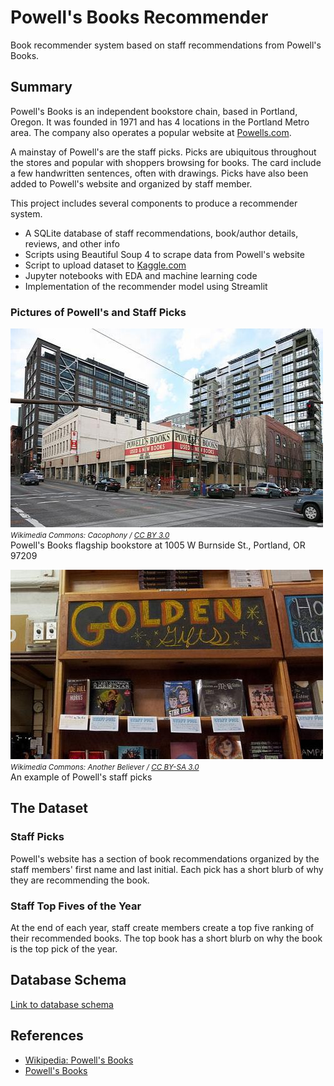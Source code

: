 # Powell's Books Recommender

Book recommender system based on staff recommendations from Powell's Books.

## Summary

Powell's Books is an independent bookstore chain, based in Portland, Oregon. It was founded in 1971 and has 4 locations in the Portland Metro area. The company also operates a popular website at [Powells.com](https://www.powells.com).

A mainstay of Powell's are the staff picks. Picks are ubiquitous throughout the stores and popular with shoppers browsing for books. The card include a few handwritten sentences, often with drawings. Picks have also been added to Powell's website and organized by staff member.

This project includes several components to produce a recommender system.

- A SQLite database of staff recommendations, book/author details, reviews, and other info
- Scripts using Beautiful Soup 4 to scrape data from Powell's website
- Script to upload dataset to [Kaggle.com](https://www.kaggle.com)
- Jupyter notebooks with EDA and machine learning code
- Implementation of the recommender model using Streamlit

### Pictures of Powell's and Staff Picks

![Powell's Books marquee](./etc/img/powells-books-marquee.jpg)  
<small>*Wikimedia Commons: Cacophony / [CC BY 3.0](https://creativecommons.org/licenses/by/3.0)*</small>  
Powell's Books flagship bookstore at 1005 W Burnside St., Portland, OR 97209  

![Shelf with staff picks](./etc/img/shelf-staff-picks.jpg)  
<small>*Wikimedia Commons: Another Believer / [CC BY-SA 3.0](https://creativecommons.org/licenses/by-sa/3.0)*</small>  
An example of Powell's staff picks

## The Dataset

### Staff Picks

Powell's website has a section of book recommendations organized by the staff members' first name and last initial. Each pick has a short blurb of why they are recommending the book.

### Staff Top Fives of the Year

At the end of each year, staff create members create a top five ranking of their recommended books. The top book has a short blurb on why the book is the top pick of the year.

## Database Schema

[Link to database schema]()

## References

- [Wikipedia: Powell's Books](https://en.wikipedia.org/wiki/Powell%27s_Books)
- [Powell's Books](https://www.powells.com/)
